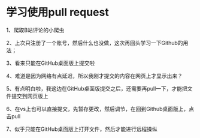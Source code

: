 # 学习使用pull request



1、爬取B站评论的小爬虫




2、上次只注册了一个账号，然后什么也没做，这次再回头学习一下Github的用法；

3、看来只能在GitHub桌面版上提交啦

4、难道是因为网络有点延迟，所以我刚才提交的内容在网页上才显示出来？

5、有点明白啦，我这边在GitHub桌面版提交之后，还需要再pull一下，才能把文件提交到网页版上

6、在vs上也可以直接提交，先暂存更改，然后调节，在回到Github桌面版上，点击pull

7、似乎只能在GitHub桌面版上打开文件，然后才能进行远程操纵
